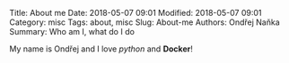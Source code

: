 Title: About me
Date: 2018-05-07 09:01
Modified: 2018-05-07 09:01
Category: misc
Tags: about, misc
Slug: About-me
Authors: Ondřej Naňka
Summary: Who am I, what do I do 

My name is Ondřej and I love *python* and **Docker**!